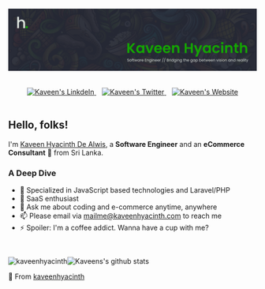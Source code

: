 <!--
**kaveenhyacinth/kaveenhyacinth** is a ✨ _special_ ✨ repository because its `README.md` (this file) appears on your GitHub profile.

Here are some ideas to get you started:

- 🔭 I’m currently working on ...
- 🌱 I’m currently learning ...
- 👯 I’m looking to collaborate on ...
- 🤔 I’m looking for help with ...
- 💬 Ask me about ...
- 📫 How to reach me: ...
- 😄 Pronouns: ...
- ⚡ Fun fact: ...
-->

<!-- https://i.pinimg.com/originals/e4/26/70/e426702edf874b181aced1e2fa5c6cde.gif -->

![header image](https://raw.githubusercontent.com/kaveenhyacinth/kaveenhyacinth/master/assets/cover2023.png)

<br />

<div align="center">
    <a href="https://www.linkedin.com/in/kaveen-hyacinth/">
        <img alt="Kaveen's LinkdeIn" width="30px" src="https://cdn.jsdelivr.net/npm/simple-icons@v3/icons/linkedin.svg" /> 
    </a>
    &nbsp;&nbsp;
    <a href="https://twitter.com/Kaveen_Hyacinth">
        <img alt="Kaveen's Twitter" width="30px" src="https://cdn.jsdelivr.net/npm/simple-icons@3.1.0/icons/twitter.svg" />
    </a>
    &nbsp;&nbsp;
    <a href="https://kaveenhyacinth.com/">
        <img alt="Kaveen's Website" width="30px" src="https://cdn.jsdelivr.net/npm/simple-icons@v3/icons/google.svg" />
    </a>
</div>

<br />

## Hello, folks!
I'm [Kaveen Hyacinth De Alwis](https://kaveenhyacinth.com), a **Software Engineer** and an **eCommerce Consultant** 🚀 from Sri Lanka.


### **A Deep Dive**

- 🌱 Specialized in JavaScript based technologies and Laravel/PHP
- 💼 SaaS enthusiast
- 💬 Ask me about coding and e-commerce anytime, anywhere
- 📫 Please email via mailme@kaveenhyacinth.com to reach me
- ⚡ Spoiler: I'm a coffee addict. Wanna have a cup with me?

<!-- ### **Myself as a Package**  -->

<!-- <p> -->
<!--     <img height="50" src="https://raw.githubusercontent.com/github/explore/80688e429a7d4ef2fca1e82350fe8e3517d3494d/topics/javascript/javascript.png"> -->
<!--     <img height="50" src="https://raw.githubusercontent.com/github/explore/80688e429a7d4ef2fca1e82350fe8e3517d3494d/topics/typescript/typescript.png"> -->
<!--     <img height="50" src="https://avatars.githubusercontent.com/u/9950313?s=48&v=4"> -->
<!-- </p> -->
<!-- <p> -->
<!--     <img height="50" src="https://raw.githubusercontent.com/github/explore/80688e429a7d4ef2fca1e82350fe8e3517d3494d/topics/react/react.png"> -->
<!--     <img height="50" src="https://camo.githubusercontent.com/b0972dd62bbf6ee0e28ed0ebceb48427a481568caeeb639066b23c754f0c60e5/68747470733a2f2f7777772e6761747362796a732e636f6d2f4761747362792d4d6f6e6f6772616d2e737667"> -->
<!--     <img height="50"         src="https://camo.githubusercontent.com/e1e113df83e7731fdb90f6f0ab2eeb155fd1b48c27d99814dcf1c23c0acdc6a2/68747470733a2f2f6173736574732e76657263656c2e636f6d2f696d6167652f75706c6f61642f76313636323133303535392f6e6578746a732f49636f6e5f6461726b5f6261636b67726f756e642e706e67"> -->
<!--     <img height="50" src="https://raw.githubusercontent.com/github/explore/80688e429a7d4ef2fca1e82350fe8e3517d3494d/topics/vue/vue.png"> -->
<!--     <img height="55" src="https://nuxt.com/assets/design-kit/logo/icon-green.svg"> -->
<!-- </p> -->
<!-- <p> -->
<!--     <img height="50" src="https://avatars.githubusercontent.com/u/5658226?s=48&v=4"> -->
<!--     <img height="50" src="https://camo.githubusercontent.com/5f54c0817521724a2deae8dedf0c280a589fd0aa9bffd7f19fa6254bb52e996a/68747470733a2f2f6e6573746a732e636f6d2f696d672f6c6f676f2d736d616c6c2e737667"> -->
<!--     <img height="50" src="https://avatars.githubusercontent.com/u/20165699?s=48&v=4"> -->
<!-- </p> -->
<!-- <p> -->
<!--     <img height="50" src="https://raw.githubusercontent.com/mongodb/mongo/master/docs/leaf.svg"> -->
<!--     <img height="50" src="https://raw.githubusercontent.com/github/explore/80688e429a7d4ef2fca1e82350fe8e3517d3494d/topics/postgresql/postgresql.png"> -->
<!--     <img height="50" src="https://raw.githubusercontent.com/github/explore/80688e429a7d4ef2fca1e82350fe8e3517d3494d/topics/mysql/mysql.png"> -->
<!-- </p> -->
<!-- <p> -->
<!--     <img height="50" src="https://avatars.githubusercontent.com/u/1412239?s=200&v=4"> -->
<!--     <img height="50" src="https://avatars.githubusercontent.com/u/5429470?s=200&v=4"> -->
<!--     <img height="50" src="https://avatars.githubusercontent.com/u/13629408?s=48&v=4"> -->
<!--     <img height="50" src="https://avatars.githubusercontent.com/u/2232217?s=200&v=4"> -->
<!-- </p> -->

<br />

<div>
<img align="left" src="https://github-readme-stats.vercel.app/api/top-langs?username=kaveenhyacinth&show_icons=true&locale=en&layout=compact" alt="kaveenhyacinth" />

![Kaveens's github stats](https://github-readme-stats.vercel.app/api?username=kaveenhyacinth&show_icons=true)
</div>

💖 From [kaveenhyacinth](https://kaveenhyacinth.com)
